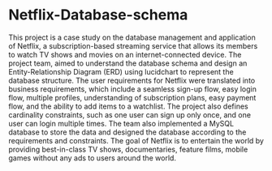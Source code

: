 # Netflix-Database-schema
This project is a case study on the database management and application of Netflix, a subscription-based streaming service that allows its members to watch TV shows and movies on an internet-connected device. The project team, aimed to understand the database schema and design an Entity-Relationship Diagram (ERD) using lucidchart to represent the database structure. The user requirements for Netflix were translated into business requirements, which include a seamless sign-up flow, easy login flow, multiple profiles, understanding of subscription plans, easy payment flow, and the ability to add items to a watchlist. The project also defines cardinality constraints, such as one user can sign up only once, and one user can login multiple times. The team also implemented a MySQL database to store the data and designed the database according to the requirements and constraints. The goal of Netflix is to entertain the world by providing best-in-class TV shows, documentaries, feature films, mobile games without any ads to users around the world.
